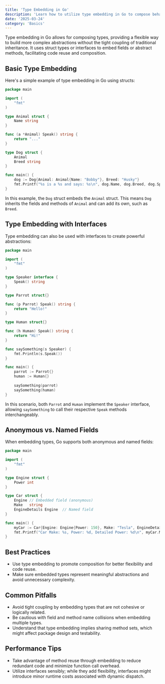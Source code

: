 ```yaml
---
title: 'Type Embedding in Go'
description: 'Learn how to utilize type embedding in Go to compose behavior and enhance code flexibility.'
date: '2025-03-24'
category: 'Basics'
---
```


Type embedding in Go allows for composing types, providing a flexible way to build more complex abstractions without the tight coupling of traditional inheritance. It uses struct types or interfaces to embed fields or abstract methods, facilitating code reuse and composition.

## Basic Type Embedding

Here's a simple example of type embedding in Go using structs:

```go
package main

import (
	"fmt"
)

type Animal struct {
	Name string
}

func (a *Animal) Speak() string {
	return "..."
}

type Dog struct {
	Animal
	Breed string
}

func main() {
	dog := Dog{Animal: Animal{Name: "Bobby"}, Breed: "Husky"}
	fmt.Printf("%s is a %s and says: %s\n", dog.Name, dog.Breed, dog.Speak())
}
```

In this example, the `Dog` struct embeds the `Animal` struct. This means `Dog` inherits the fields and methods of `Animal` and can add its own, such as `Breed`.

## Type Embedding with Interfaces

Type embedding can also be used with interfaces to create powerful abstractions:

```go
package main

import (
	"fmt"
)

type Speaker interface {
	Speak() string
}

type Parrot struct{}

func (p Parrot) Speak() string {
	return "Hello!"
}

type Human struct{}

func (h Human) Speak() string {
	return "Hi!"
}

func saySomething(s Speaker) {
	fmt.Println(s.Speak())
}

func main() {
	parrot := Parrot{}
	human := Human{}
	
	saySomething(parrot)
	saySomething(human)
}
```

In this scenario, both `Parrot` and `Human` implement the `Speaker` interface, allowing `saySomething` to call their respective `Speak` methods interchangeably.

## Anonymous vs. Named Fields

When embedding types, Go supports both anonymous and named fields:

```go
package main

import (
	"fmt"
)

type Engine struct {
	Power int
}

type Car struct {
	Engine // Embedded field (anonymous)
	Make   string
	EngineDetails Engine  // Named field
}

func main() {
	myCar := Car{Engine: Engine{Power: 150}, Make: "Tesla", EngineDetails: Engine{Power: 200}}
	fmt.Printf("Car Make: %s, Power: %d, Detailed Power: %d\n", myCar.Make, myCar.Power, myCar.EngineDetails.Power)
}
```

## Best Practices

- Use type embedding to promote composition for better flexibility and code reuse.
- Make sure embedded types represent meaningful abstractions and avoid unnecessary complexity.

## Common Pitfalls

- Avoid tight coupling by embedding types that are not cohesive or logically related.
- Be cautious with field and method name collisions when embedding multiple types.
- Understand that type embedding implies sharing method sets, which might affect package design and testability.

## Performance Tips

- Take advantage of method reuse through embedding to reduce redundant code and minimize function call overhead.
- Utilize interfaces sensibly; while they add flexibility, interfaces might introduce minor runtime costs associated with dynamic dispatch.
